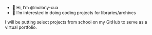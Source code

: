 - 👋 Hi, I’m @molony-cua
- 👀 I’m interested in doing coding projects for libraries/archives

I will be putting select projects from school on my GitHub to serve as a virtual portfolio.

<!---
molony-cua/molony-cua is a ✨ special ✨ repository because its `README.md` (this file) appears on your GitHub profile.
You can click the Preview link to take a look at your changes.
--->
